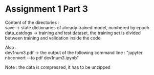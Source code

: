 # Assignment 1 Part 3
  
Content of the directories :  
save          -> state dictionaries of already trained model, numbered by epoch  
data_catdogs  -> training and test dataset, the training set is divided between training and validation inside the code  
  
Also :  
dev1num3.pdf  -> the output of the following command line : "jupyter nbconvert --to pdf dev1num3.ipynb"  

Note :
the data is compressed, it has to be unzipped